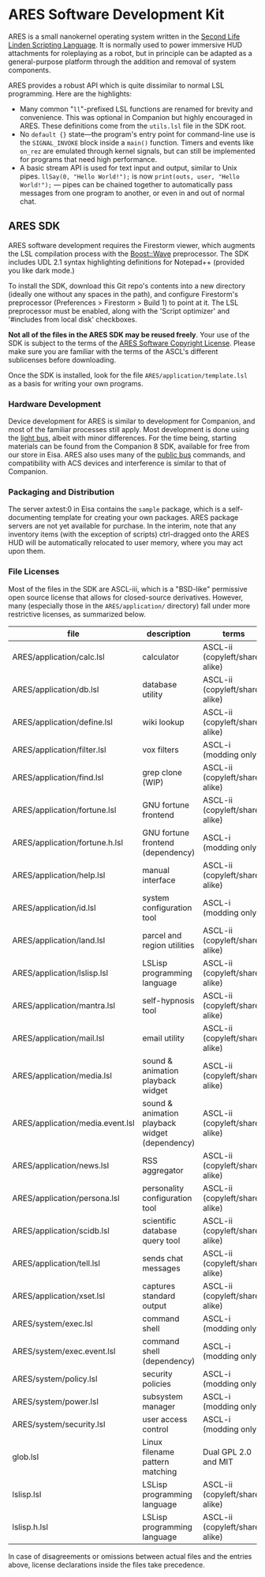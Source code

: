# ARES Software Development Kit

ARES is a small nanokernel operating system written in the [Second Life](https://secondlife.com/) [Linden Scripting Language](https://wiki.secondlife.com/wiki/LSL_Portal). It is normally used to power immersive HUD attachments for roleplaying as a robot, but in principle can be adapted as a general-purpose platform through the addition and removal of system components.

ARES provides a robust API which is quite dissimilar to normal LSL programming. Here are the highlights:
- Many common "`ll`"-prefixed LSL functions are renamed for brevity and convenience. This was optional in Companion but highly encouraged in ARES. These definitions come from the `utils.lsl` file in the SDK root.
- No `default {}` state—the program's entry point for command-line use is the `SIGNAL_INVOKE` block inside a `main()` function. Timers and events like `on_rez` are emulated through kernel signals, but can still be implemented for programs that need high performance.
- A basic stream API is used for text input and output, similar to Unix pipes. `llSay(0, "Hello World!");` is now `print(outs, user, "Hello World!");` — pipes can be chained together to automatically pass messages from one program to another, or even in and out of normal chat.

## ARES SDK
ARES software development requires the Firestorm viewer, which augments the LSL compilation process with the [Boost::Wave](https://www.boost.org/doc/libs/1_40_0/libs/wave/index.html) preprocessor. The SDK includes UDL 2.1 syntax highlighting definitions for Notepad++ (provided you like dark mode.)

To install the SDK, download this Git repo's contents into a new directory (ideally one without any spaces in the path), and configure Firestorm's preprocessor (Preferences > Firestorm > Build 1) to point at it. The LSL preprocessor must be enabled, along with the 'Script optimizer' and '#includes from local disk' checkboxes.

**Not all of the files in the ARES SDK may be reused freely**. Your use of the SDK is subject to the terms of the [ARES Software Copyright License](http://nanite-systems.com/ASCL).  Please make sure you are familiar with the terms of the ASCL's different sublicenses before downloading.

Once the SDK is installed, look for the file `ARES/application/template.lsl` as a basis for writing your own programs.

### Hardware Development

Device development for ARES is similar to development for Companion, and most of the familiar processes still apply. Most development is done using the <a href="/light_bus">light bus</a>, albeit with minor differences. For the time being, starting materials can be found from the Companion 8 SDK, available for free from our store in Eisa. ARES also uses many of the <a href="/public_bus">public bus</a> commands, and compatibility with ACS devices and interference is similar to that of Companion.

### Packaging and Distribution
The server axtest:0 in Eisa contains the `sample` package, which is a self-documenting template for creating your own packages.
ARES package servers are not yet available for purchase. In the interim, note that any inventory items (with the exception of scripts) ctrl-dragged onto the ARES HUD will be automatically relocated to user memory, where you may act upon them.

### File Licenses
Most of the files in the SDK are ASCL-iii, which is a "BSD-like" permissive open source license that allows for closed-source derivatives. However, many (especially those in the `ARES/application/` directory) fall under more restrictive licenses, as summarized below.

|file|description|terms|
|--- |--- |--- |
|ARES/application/calc.lsl|calculator|ASCL-ii (copyleft/share-alike)|
|ARES/application/db.lsl|database utility|ASCL-ii (copyleft/share-alike)|
|ARES/application/define.lsl|wiki lookup|ASCL-ii (copyleft/share-alike)|
|ARES/application/filter.lsl|vox filters|ASCL-i (modding only)|
|ARES/application/find.lsl|grep clone (WIP)|ASCL-ii (copyleft/share-alike)|
|ARES/application/fortune.lsl|GNU fortune frontend|ASCL-ii (copyleft/share-alike)|
|ARES/application/fortune.h.lsl|GNU fortune frontend (dependency)|ASCL-i (modding only)|
|ARES/application/help.lsl|manual interface|ASCL-ii (copyleft/share-alike)|
|ARES/application/id.lsl|system configuration tool|ASCL-i (modding only)|
|ARES/application/land.lsl|parcel and region utilities|ASCL-ii (copyleft/share-alike)|
|ARES/application/lslisp.lsl|LSLisp programming language|ASCL-ii (copyleft/share-alike)|
|ARES/application/mantra.lsl|self-hypnosis tool|ASCL-ii (copyleft/share-alike)|
|ARES/application/mail.lsl|email utility|ASCL-ii (copyleft/share-alike)|
|ARES/application/media.lsl|sound & animation playback widget|ASCL-ii (copyleft/share-alike)|
|ARES/application/media.event.lsl|sound & animation playback widget (dependency)|ASCL-ii (copyleft/share-alike)|
|ARES/application/news.lsl|RSS aggregator|ASCL-ii (copyleft/share-alike)|
|ARES/application/persona.lsl|personality configuration tool|ASCL-ii (copyleft/share-alike)|
|ARES/application/scidb.lsl|scientific database query tool|ASCL-ii (copyleft/share-alike)|
|ARES/application/tell.lsl|sends chat messages|ASCL-ii (copyleft/share-alike)|
|ARES/application/xset.lsl|captures standard output|ASCL-ii (copyleft/share-alike)|
|ARES/system/exec.lsl|command shell|ASCL-i (modding only)|
|ARES/system/exec.event.lsl|command shell (dependency)|ASCL-i (modding only)|
|ARES/system/policy.lsl|security policies|ASCL-i (modding only)|
|ARES/system/power.lsl|subsystem manager|ASCL-i (modding only)|
|ARES/system/security.lsl|user access control|ASCL-i (modding only)|
|glob.lsl|Linux filename pattern matching|Dual GPL 2.0 and MIT|
|lslisp.lsl|LSLisp programming language|ASCL-ii (copyleft/share-alike)|
|lslisp.h.lsl|LSLisp programming language|ASCL-ii (copyleft/share-alike)|

In case of disagreements or omissions between actual files and the entries above, license declarations inside the files take precedence.